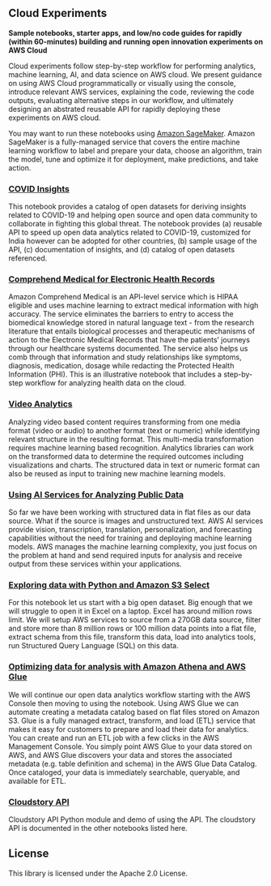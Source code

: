 ## Cloud Experiments

**Sample notebooks, starter apps, and low/no code guides for rapidly (within 60-minutes) building and running open innovation experiments on AWS Cloud**

Cloud experiments follow step-by-step workflow for performing analytics, machine learning, AI, and data science on AWS cloud. We present guidance on using AWS Cloud programmatically or visually using the console, introduce relevant AWS services, explaining the code, reviewing the code outputs, evaluating alternative steps in our workflow, and ultimately designing an abstrated reusable API for rapidly deploying these experiments on AWS cloud.

You may want to run these notebooks using [Amazon SageMaker](https://aws.amazon.com/sagemaker/). Amazon SageMaker is a fully-managed service that covers the entire machine learning workflow to label and prepare your data, choose an algorithm, train the model, tune and optimize it for deployment, make predictions, and take action.

### [COVID Insights](https://github.com/aws-samples/aws-open-data-analytics-notebooks/tree/master/covid)
This notebook provides a catalog of open datasets for deriving insights related to COVID-19 and helping open source and open data community to collaborate in fighting this global threat. The notebook provides (a) reusable API to speed up open data analytics related to COVID-19, customized for India however can be adopted for other countries, (b) sample usage of the API, (c) documentation of insights, and (d) catalog of open datasets referenced.


### [Comprehend Medical for Electronic Health Records](https://github.com/aws-samples/aws-open-data-analytics-notebooks/tree/master/comprehend-medical-ehr)
Amazon Comprehend Medical is an API-level service which is HIPAA eligible and uses machine learning to extract medical information with high accuracy. The service eliminates the barriers to entry to access the biomedical knowledge stored in natural language text - from the research literature that entails biological processes and therapeutic mechanisms of action to the Electronic Medical Records that have the patients’ journeys through our healthcare systems documented. The service also helps us comb through that information and study relationships like symptoms, diagnosis, medication, dosage while redacting the Protected Health Information (PHI). This is an illustrative notebook that includes a step-by-step workflow for analyzing health data on the cloud.


### [Video Analytics](https://github.com/aws-samples/aws-open-data-analytics-notebooks/tree/master/video-analytics/)
Analyzing video based content requires transforming from one media format (video or audio) to another format (text or numeric) while identifying relevant structure in the resulting format. This multi-media transformation requires machine learning based recognition. Analytics libraries can work on the transformed data to determine the required outcomes including visualizations and charts. The structured data in text or numeric format can also be reused as input to training new machine learning models.

### [Using AI Services for Analyzing Public Data](https://github.com/aws-samples/aws-open-data-analytics-notebooks/tree/master/ai-services/)

So far we have been working with structured data in flat files as our data source. What if the source is images and unstructured text. AWS AI services provide vision, transcription, translation, personalization, and forecasting capabilities without the need for training and deploying machine learning models. AWS manages the machine learning complexity, you just focus on the problem at hand and send required inputs for analysis and receive output from these services within your applications.

### [Exploring data with Python and Amazon S3 Select](https://github.com/aws-samples/aws-open-data-analytics-notebooks/tree/master/exploring-data/)

For this notebook let us start with a big open dataset. Big enough that we will struggle to open it in Excel on a laptop. Excel has around million rows limit. We will setup AWS services to source from a 270GB data source, filter and store more than 8 million rows or 100 million data points into a flat file, extract schema from this file, transform this data, load into analytics tools, run Structured Query Language (SQL) on this data.

### [Optimizing data for analysis with Amazon Athena and AWS Glue](https://github.com/aws-samples/aws-open-data-analytics-notebooks/tree/master/optimizing-data/)

We will continue our open data analytics workflow starting with the AWS Console then moving to using the notebook. Using AWS Glue we can automate creating a metadata catalog based on flat files stored on Amazon S3. Glue is a fully managed extract, transform, and load (ETL) service that makes it easy for customers to prepare and load their data for analytics. You can create and run an ETL job with a few clicks in the AWS Management Console. You simply point AWS Glue to your data stored on AWS, and AWS Glue discovers your data and stores the associated metadata (e.g. table definition and schema) in the AWS Glue Data Catalog. Once cataloged, your data is immediately searchable, queryable, and available for ETL.

### [Cloudstory API](https://github.com/aws-samples/aws-open-data-analytics-notebooks/tree/master/cloudstory-api/)

Cloudstory API Python module and demo of using the API. The cloudstory API is documented in the other notebooks listed here.

## License

This library is licensed under the Apache 2.0 License. 
